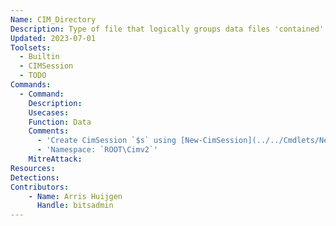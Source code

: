```yaml
---
Name: CIM_Directory
Description: Type of file that logically groups data files 'contained' in it, and provides path information for the grouped files
Updated: 2023-07-01
Toolsets:
  - Builtin
  - CIMSession
  - TODO
Commands:
  - Command: 
    Description: 
    Usecases:
    Function: Data
    Comments:
      - 'Create CimSession `$s` using [New-CimSession](../../Cmdlets/New-CimSession/)'
      - 'Namespace: `ROOT\Cimv2`'
    MitreAttack:
Resources:
Detections:
Contributors:
    - Name: Arris Huijgen
      Handle: bitsadmin
---
```


